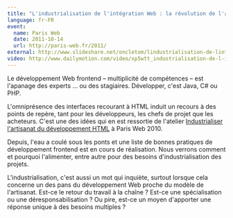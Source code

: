 ```yaml
---
title: "L'industrialisation de l'intégration Web : la révolution de l'artisan devenu ouvrier"
language: fr-FR
event:
  name: Paris Web
  date: 2011-10-14
  url: http://paris-web.fr/2011/
external: http://www.slideshare.net/oncletom/lindustrialisation-de-lintgration-web-la-rvolution-de-lartisan-devenu-ouvrier
video: http://www.dailymotion.com/video/xp5wtt_industrialisation-de-l-integration-web-la-revolution-de-l-artisan-devenu-ouvrier_tech
---
```


Le développement Web frontend – multiplicité de compétences – est l'apanage des experts … ou des stagiaires. Développer, c'est Java, C# ou PHP.

L'omniprésence des interfaces recourant à HTML induit un recours à des points de repère, tant pour les développeurs, les chefs de projet que les acheteurs. C'est une des idées qui en est ressortie de l'atelier [Industrialiser l'artisanat du développement HTML](http://www.paris-web.fr/2010/programme/industrialiser-lartisanat-de-lintegration-html.php) à Paris Web 2010.

Depuis, l'eau a coulé sous les ponts et une liste de bonnes pratiques de développement frontend est en cours de réalisation. Nous verrons comment et pourquoi l'alimenter, entre autre pour des besoins d'industrialisation des projets.

L'industrialisation, c'est aussi un mot qui inquiète, surtout lorsque cela concerne un des pans du développement Web proche du modèle de l'artisanat. Est-ce le retour du travail à la chaîne ? Est-ce une spécialisation ou une déresponsabilisation ? Ou pire, est-ce un moyen d'apporter une réponse unique à des besoins multiples ?